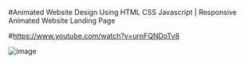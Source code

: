 #Animated Website Design Using HTML CSS Javascript | Responsive Animated Website Landing Page

#https://www.youtube.com/watch?v=urnFQNDoTv8

![image](https://i9.ytimg.com/vi/urnFQNDoTv8/mqdefault.jpg?v=631761cd&sqp=CIS2_ZgG&rs=AOn4CLCzdsbYtm6Mjl6aaWyU3Q0uwsInNQ)
